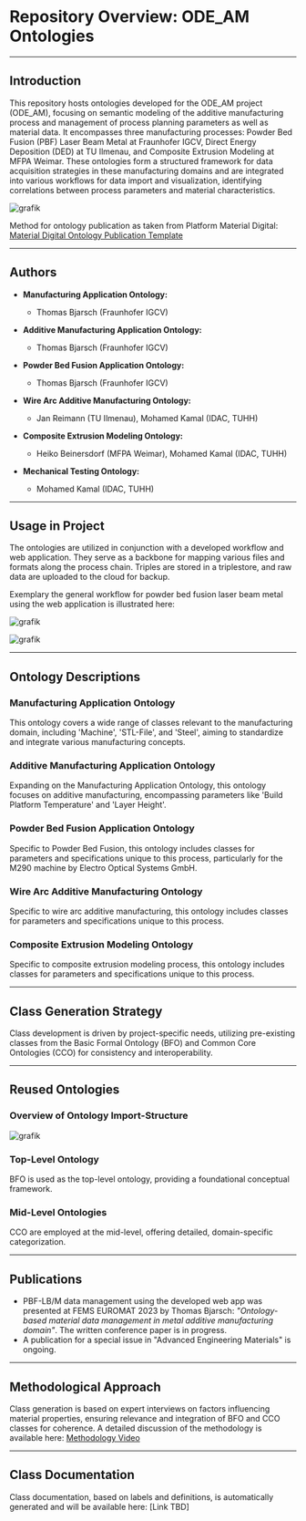 # Repository Overview: ODE_AM Ontologies

---

## Introduction

This repository hosts ontologies developed for the ODE_AM project (ODE_AM), focusing on semantic modeling of the additive manufacturing process and management of process planning parameters as well as material data. It encompasses three manufacturing processes: Powder Bed Fusion (PBF) Laser Beam Metal at Fraunhofer IGCV, Direct Energy Deposition (DED) at TU Ilmenau, and Composite Extrusion Modeling at MFPA Weimar. These ontologies form a structured framework for data acquisition strategies in these manufacturing domains and are integrated into various workflows for data import and visualization, identifying correlations between process parameters and material characteristics.

![grafik](https://github.com/ThomasBjarsch/ODE_AM/assets/115726934/f8c4b1bc-921d-491e-a132-919ac1bf42b0)

Method for ontology publication as taken from Platform Material Digital: [Material Digital Ontology Publication Template](https://github.com/materialdigital/ontology_publication_template)

---

## Authors

- **Manufacturing Application Ontology:**
  - Thomas Bjarsch (Fraunhofer IGCV)

- **Additive Manufacturing Application Ontology:**
  - Thomas Bjarsch (Fraunhofer IGCV)

- **Powder Bed Fusion Application Ontology:**
  - Thomas Bjarsch (Fraunhofer IGCV)

- **Wire Arc Additive Manufacturing Ontology:**
  - Jan Reimann (TU Ilmenau), Mohamed Kamal (IDAC, TUHH)

- **Composite Extrusion Modeling Ontology:**
  - Heiko Beinersdorf (MFPA Weimar), Mohamed Kamal (IDAC, TUHH)

- **Mechanical Testing Ontology:**
  - Mohamed Kamal (IDAC, TUHH)

---

## Usage in Project

The ontologies are utilized in conjunction with a developed workflow and web application. They serve as a backbone for mapping various files and formats along the process chain. Triples are stored in a triplestore, and raw data are uploaded to the cloud for backup. 

Exemplary the general workflow for powder bed fusion laser beam metal using the web application is illustrated here:

![grafik](https://github.com/ThomasBjarsch/ODE_AM/assets/115726934/dee9a109-c188-4091-85e8-a006347a2267)

![grafik](https://github.com/ThomasBjarsch/ODE_AM/assets/115726934/ad1ca1a6-61fd-439a-bde5-d1463eb45657)

---

## Ontology Descriptions

### Manufacturing Application Ontology

This ontology covers a wide range of classes relevant to the manufacturing domain, including 'Machine', 'STL-File', and 'Steel', aiming to standardize and integrate various manufacturing concepts.

### Additive Manufacturing Application Ontology

Expanding on the Manufacturing Application Ontology, this ontology focuses on additive manufacturing, encompassing parameters like 'Build Platform Temperature' and 'Layer Height'.

### Powder Bed Fusion Application Ontology

Specific to Powder Bed Fusion, this ontology includes classes for parameters and specifications unique to this process, particularly for the M290 machine by Electro Optical Systems GmbH.

### Wire Arc Additive Manufacturing Ontology
Specific to wire arc additive manufacturing, this ontology includes classes for parameters and specifications unique to this process.

### Composite Extrusion Modeling Ontology
Specific to composite extrusion modeling process, this ontology includes classes for parameters and specifications unique to this process.

---

## Class Generation Strategy

Class development is driven by project-specific needs, utilizing pre-existing classes from the Basic Formal Ontology (BFO) and Common Core Ontologies (CCO) for consistency and interoperability.

---

## Reused Ontologies

### Overview of Ontology Import-Structure
![grafik](https://github.com/ThomasBjarsch/ODE_AM/assets/115726934/edfb379d-7503-4a8f-958d-dc4be9809c51)

### Top-Level Ontology

BFO is used as the top-level ontology, providing a foundational conceptual framework.

### Mid-Level Ontologies

CCO are employed at the mid-level, offering detailed, domain-specific categorization.

---

## Publications

- PBF-LB/M data management using the developed web app was presented at FEMS EUROMAT 2023 by Thomas Bjarsch: _"Ontology-based material data management in metal additive manufacturing domain"_. The written conference paper is in progress.
- A publication for a special issue in "Advanced Engineering Materials" is ongoing.

---

## Methodological Approach

Class generation is based on expert interviews on factors influencing material properties, ensuring relevance and integration of BFO and CCO classes for coherence. A detailed discussion of the methodology is available here: [Methodology Video](https://www.youtube.com/watch?v=s1bka7RIBN4)

---

## Class Documentation

Class documentation, based on labels and definitions, is automatically generated and will be available here: [Link TBD]

